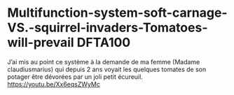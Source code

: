 # Multifunction-system-soft-carnage-VS.-squirrel-invaders-Tomatoes-will-prevail DFTA100
J’ai mis au point ce système à la demande de ma femme (Madame claudiusmarius) qui depuis 2 ans voyait les quelques tomates de son potager être dévorées par un joli petit écureuil. https://youtu.be/Xx6eqsZWyMc
